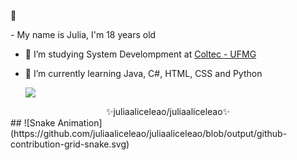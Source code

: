  
  :sunflower:
 </div>
- My name is Julia, I'm 18 years old
  
- 🔭 I’m studying System Develompment at <a href="http://www.coltec.ufmg.br/coltec-ufmg/">Coltec - UFMG </a>
  
- 🌱 I’m currently learning Java, C#, HTML, CSS and Python
  
  <p> 
  <img src ="https://github-readme-stats.vercel.app/api/top-langs/?username=juliaaliceleao" />
  <p>
<div align="center">
    ✨juliaaliceleao/juliaaliceleao✨
</div>
##
![Snake Animation](https://github.com/juliaaliceleao/juliaaliceleao/blob/output/github-contribution-grid-snake.svg)
